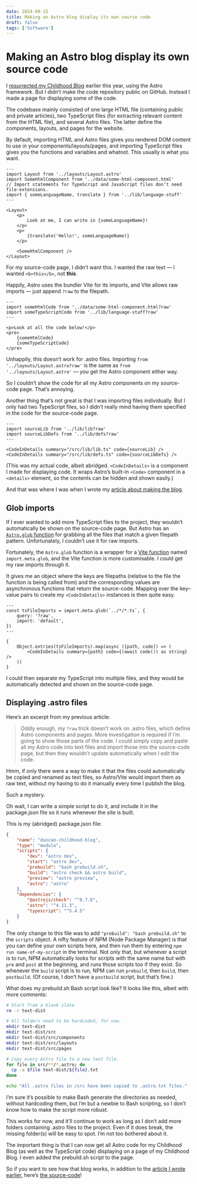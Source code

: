 ```yaml
---
date: 2024-09-15
title: Making an Astro blog display its own source code
draft: false
tags: ['Software']
---
```


# Making an Astro blog display its own source code

I [resurrected my Childhood Blog](./childhood-blog) earlier this year, using the Astro framework.
But I didn’t make the code repository public on GitHub.
Instead I made a page for displaying some of the code.

The codebase mainly consisted of one large HTML file (containing public and private articles), two TypeScript files (for extracting relevant content from the HTML file), and several Astro files.
The latter define the components, layouts, and pages for the website.

By default, importing HTML and Astro files gives you rendered DOM content to use in your components/layouts/pages, and importing TypeScript files gives you the functions and variables and whatnot.
This usually is what you want.

```astro
---
import Layout from '../layouts/Layout.astro'
import SomeHtmlComponent from '../data/some-html-component.html'
// Import statements for TypeScript and JavaScript files don’t need file-extensions.
import { someLanguageName, translate } from '../lib/language-stuff'
---

<Layout>
	<p>
		Look at me, I can write in {someLanguageName}!
	</p>
	<p>
		{translate('Hello!', someLanguageName)}
	</p>

	<SomeHtmlComponent />
</Layout>
```

For my source-code page, I didn’t want this.
I wanted the raw text — I wanted `<b>this</b>`, not <b>this</b>.

Happily, Astro uses the bundler Vite for its imports, and Vite allows raw imports — just append `?raw` to the filepath.

```astro
---
import someHtmlCode from '../data/some-html-component.html?raw'
import someTypeScriptCode from '../lib/language-stuff?raw'
---

<p>Look at all the code below!</p>
<pre>
	{someHtmlCode}
	{someTypeScriptCode}
</pre>
```

Unhappily, this doesn’t work for .astro files.
Importing `from '../layouts/Layout.astro?raw'` is the same as `from '../layouts/Layout.astro'` — you get the Astro component either way.

So I couldn’t show the code for all my Astro components on my source-code page.
That’s annoying.

Another thing that’s not great is that I was importing files individually.
But I only had two TypeScript files, so I didn’t really mind having them specified in the code for the source-code page.

```astro
---
import sourceLib from '../lib/lib?raw'
import sourceLibDefs from '../lib/defs?raw'
---

<CodeInDetails summary="/src/lib/lib.ts" code={sourceLib} />
<CodeInDetails summary="/src/lib/defs.ts" code={sourceLibDefs} />
```

(This was my actual code, albeit abridged.
`<CodeInDetails>` is a component I made for displaying code.
It wraps Astro’s built-in `<Code>` component in a `<details>` element, so the contents can be hidden and shown easily.)

And that was where I was when I wrote my [article about making the blog](./childhood-blog).

## Glob imports

If I ever wanted to add more TypeScript files to the project, they wouldn’t automatically be shown on the source-code page.
But Astro has an [`Astro.glob` function](https://docs.astro.build/en/reference/api-reference/#astroglob) for grabbing all the files that match a given filepath pattern.
Unfortunately, I couldn’t use it for raw imports.

Fortunately, the `Astro.glob` function is a wrapper for a [Vite function](https://vitejs.dev/guide/features.html#glob-import) named `import.meta.glob`, and the Vite function is more customisable.
I could get my raw imports through it.

It gives me an object where the keys are filepaths (relative to the file the function is being called from) and the corresponding values are asynchronous functions that return the source-code.
Mapping over the key–value pairs to create my `<CodeInDetails>` instances is then quite easy.

```astro
---
const tsFileImports = import.meta.glob(`../*/*.ts`, {
	query: '?raw',
	import: 'default',
})
---

{
	Object.entries(tsFileImports).map(async ([path, code]) => (
		<CodeInDetails summary={path} code={(await code()) as string} />
	))
}
```

I could then separate my TypeScript into multiple files, and they would be automatically detected and shown on the source-code page.

## Displaying .astro files

Here’s an excerpt from my previous article:

> Oddly enough, my `?raw` trick doesn’t work on .astro files, which define Astro components and pages.
> More investigation is required if I’m going to show those parts of the code.
> I could simply copy and paste all my Astro code into text files and import those into the source-code page, but then they wouldn’t update automatically when I edit the code.

Hmm, if only there were a way to make it that the files could automatically be copied and renamed as text files, so Astro/Vite would import them as raw text, without my having to do it manually every time I publish the blog.

Such a mystery.

Oh wait, I can write a simple script to do it, and include it in the package.json file so it runs whenever the site is built.

This is my (abridged) package.json file:

```json
{
	"name": "duncan-childhood-blog",
	"type": "module",
	"scripts": {
		"dev": "astro dev",
		"start": "astro dev",
		"prebuild": "bash prebuild.sh",
		"build": "astro check && astro build",
		"preview": "astro preview",
		"astro": "astro"
	},
	"dependencies": {
		"@astrojs/check": "^0.7.0",
		"astro": "^4.11.3",
		"typescript": "^5.4.5"
	}
}
```

The only change to this file was to add `"prebuild": "bash prebuild.sh"` to the `scripts` object.
A nifty feature of NPM (Node Package Manager) is that you can define your own scripts here, and then run them by entering `npm run name-of-my-script` in the terminal.
Not only that, but whenever a script is to run, NPM automatically looks for scripts with the same name but with `pre` and `post` at the beginning, and runs those scripts too if they exist.
So whenever the `build` script is to run, NPM can run `prebuild`, then `build`, then `postbuild`.
(Of course, I don’t have a `postbuild` script, but that’s fine.)

What does my prebuild.sh Bash script look like?
It looks like this, albeit with more comments:

```bash
# Start from a blank slate
rm -r text-dist

# All folders need to be hardcoded, for now.
mkdir text-dist
mkdir text-dist/src
mkdir text-dist/src/components
mkdir text-dist/src/layouts
mkdir text-dist/src/pages

# Copy every Astro file to a new text file.
for file in src/**/*.astro; do
  cp -a $file text-dist/${file}.txt
done

echo "All .astro files in /src have been copied to .astro.txt files."
```

I’m sure it’s possible to make Bash generate the directories as needed, without hardcoding them, but I’m but a newbie to Bash scripting, so I don’t know how to make the script more robust.

This works for now, and it’ll continue to work as long as I don’t add more folders containing .astro files to the project.
Even if it does break, the missing folder(s) will be easy to spot.
I’m not too bothered about it.

The important thing is that I can now get all Astro code for my Childhood Blog (as well as the TypeScript code) displaying on a page of my Childhood Blog.
I even added the prebuild.sh script to the page.

So if you want to see how that blog works, in addition to the [article I wrote earlier](./childhood-blog), here’s [the source-code](https://www.duncanritchie.co.uk/childhood-blog/source)!

